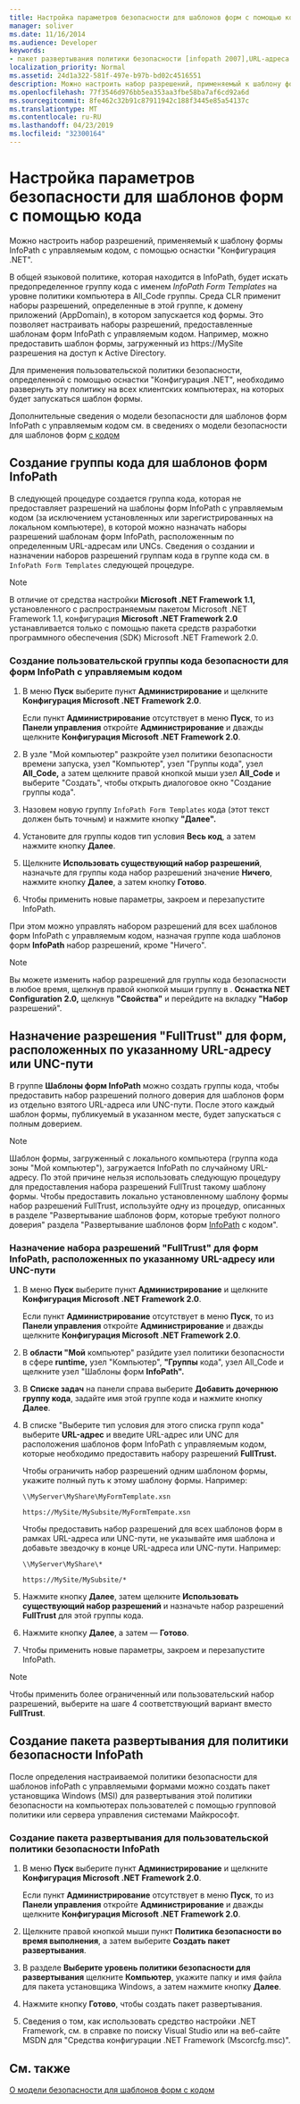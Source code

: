 ```yaml
---
title: Настройка параметров безопасности для шаблонов форм с помощью кода
manager: soliver
ms.date: 11/16/2014
ms.audience: Developer
keywords:
- пакет развертывания политики безопасности [infopath 2007],URL-адреса [InfoPath 2007], назначение FullTrust,code access security [InfoPath 2007],UNCs [InfoPath 2007], assigning FullTrust,CAS [InfoPath 2007],security [InfoPath 2007], configuring,code groups [InfoPath 2007],FullTrust [InfoPath 2007], assigning to UNCs,FullTrust [InfoPath 2007], assigning to URLs
localization_priority: Normal
ms.assetid: 24d1a322-581f-497e-b97b-bd02c4516551
description: Можно настроить набор разрешений, применяемый к шаблону формы InfoPath с управляемым кодом, с помощью оснастки "Конфигурация .NET".
ms.openlocfilehash: 77f3546d976bb5ea353aa3fbe58ba7af6cd92a6d
ms.sourcegitcommit: 8fe462c32b91c87911942c188f3445e85a54137c
ms.translationtype: MT
ms.contentlocale: ru-RU
ms.lasthandoff: 04/23/2019
ms.locfileid: "32300164"
---
```

# <a name="configure-security-settings-for-form-templates-with-code"></a>Настройка параметров безопасности для шаблонов форм с помощью кода

Можно настроить набор разрешений, применяемый к шаблону формы InfoPath с управляемым кодом, с помощью оснастки "Конфигурация .NET".
  
В общей языковой политике, которая находится в InfoPath, будет искать предопределенное группу кода с именем  *InfoPath Form Templates*  на уровне политики компьютера в All_Code группы. Среда CLR применит наборы разрешений, определенные в этой группе, к домену приложений (AppDomain), в котором запускается код формы. Это позволяет настраивать наборы разрешений, предоставленные шаблонам форм InfoPath с управляемым кодом. Например, можно предоставить шаблон формы, загруженный из https://MySite разрешения на доступ к Active Directory. 
  
Для применения пользовательской политики безопасности, определенной с помощью оснастки "Конфигурация .NET", необходимо развернуть эту политику на всех клиентских компьютерах, на которых будет запускаться шаблон формы.
  
Дополнительные сведения о модели безопасности для шаблонов форм InfoPath с управляемым кодом см. в сведениях о модели безопасности для шаблонов форм [с кодом](about-the-security-model-for-form-templates-with-code.md)
  
## <a name="creating-a-code-group-for-infopath-form-templates"></a>Создание группы кода для шаблонов форм InfoPath

В следующей процедуре создается группа кода, которая не предоставляет разрешений на шаблоны форм InfoPath с управляемым кодом (за исключением установленных или зарегистрированных на локальном компьютере), в которой можно назначать наборы разрешений шаблонам форм InfoPath, расположенным по определенным URL-адресам или UNCs. Сведения о создании и назначении наборов разрешений группам кода в группе кода см. в  `InfoPath Form Templates` следующей процедуре. 
  
> [!NOTE]
> В отличие от средства настройки **Microsoft .NET Framework 1.1,** установленного с распространяемым пакетом Microsoft .NET Framework 1.1, конфигурация **Microsoft .NET Framework 2.0** устанавливается только с помощью пакета средств разработки программного обеспечения (SDK) Microsoft .NET Framework 2.0. 
  
### <a name="to-create-a-custom-security-code-group-for-infopath-managed-code-forms"></a>Создание пользовательской группы кода безопасности для форм InfoPath с управляемым кодом

1. В меню **Пуск** выберите пункт **Администрирование** и щелкните **Конфигурация Microsoft .NET Framework 2.0**.
    
    Если пункт **Администрирование** отсутствует в меню **Пуск**, то из **Панели управления** откройте **Администрирование** и дважды щелкните **Конфигурация Microsoft .NET Framework 2.0**.
    
2. В узле "Мой компьютер" разкройте узел политики безопасности времени запуска, узел "Компьютер", узел "Группы кода", узел  **All_Code,** а затем щелкните правой кнопкой мыши узел **All_Code** и выберите "Создать", чтобы открыть диалоговое окно "Создание группы кода".     
    
3. Назовем новую группу `InfoPath Form Templates` кода (этот текст должен быть точным) и нажмите кнопку **"Далее".**
    
4. Установите для группы кодов тип условия **Весь код**, а затем нажмите кнопку **Далее**.
    
5. Щелкните **Использовать существующий набор разрешений**, назначьте для группы кода набор разрешений значение **Ничего**, нажмите кнопку **Далее**, а затем кнопку **Готово**.
    
6. Чтобы применить новые параметры, закроем и перезапустите InfoPath.
    
При этом можно управлять набором разрешений для всех шаблонов форм InfoPath с  управляемым кодом, назначая группе кода шаблонов форм **InfoPath** набор разрешений, кроме "Ничего". 
> [!NOTE]
> Вы можете изменить набор разрешений для группы кода безопасности в любое время, щелкнув правой кнопкой мыши группу в . **Оснастка NET Configuration 2.0,** щелкнув **"Свойства"** и перейдите на вкладку **"Набор** разрешений". 
  
## <a name="assigning-fulltrust-to-forms-at-a-specific-url-or-unc"></a>Назначение разрешения "FullTrust" для форм, расположенных по указанному URL-адресу или UNC-пути

В группе **Шаблоны форм InfoPath** можно создать группы кода, чтобы предоставить набор разрешений полного доверия для шаблонов форм из отдельно взятого URL-адреса или UNC-пути. После этого каждый шаблон формы, публикуемый в указанном месте, будет запускаться с полным доверием. 
  
> [!NOTE]
> Шаблон формы, загруженный с локального компьютера (группа кода зоны "Мой компьютер"), загружается InfoPath по случайному URL-адресу. По этой причине нельзя использовать следующую процедуру для предоставления набора разрешений FullTrust такому шаблону формы. Чтобы предоставить локально установленному шаблону формы набор разрешений FullTrust, используйте одну из процедур, описанных в разделе "Развертывание шаблонов форм, которые требуют полного доверия" раздела "Развертывание шаблонов форм [InfoPath](how-to-deploy-infopath-form-templates-with-code.md) с кодом". 
  
### <a name="to-assign-fulltrust-to-infopath-forms-at-a-specific-url-or-unc-location"></a>Назначение набора разрешений "FullTrust" для форм InfoPath, расположенных по указанному URL-адресу или UNC-пути

1. В меню **Пуск** выберите пункт **Администрирование** и щелкните **Конфигурация Microsoft .NET Framework 2.0**.
    
    Если пункт **Администрирование** отсутствует в меню **Пуск**, то из **Панели управления** откройте **Администрирование** и дважды щелкните **Конфигурация Microsoft .NET Framework 2.0**.
    
2. В **области "Мой** компьютер" разйдите  узел политики безопасности в сфере **runtime,** узел "Компьютер",  **"Группы** кода", узел All_Code и щелкните узел "Шаблоны форм **InfoPath".** 
    
3. В **Списке задач** на панели справа выберите **Добавить дочернюю группу кода**, задайте имя этой группе кода и нажмите кнопку **Далее**.
    
4. В  списке "Выберите тип условия для этого списка групп кода" выберите **URL-адрес** и введите URL-адрес или UNC для расположения шаблонов форм InfoPath с управляемым кодом, которые необходимо предоставить набору разрешений **FullTrust.** 
    
    Чтобы ограничить набор разрешений одним шаблоном формы, укажите полный путь к этому шаблону формы. Например:
    
     `\\MyServer\MyShare\MyFormTemplate.xsn`
    
     `https://MySite/MySubsite/MyFormTempate.xsn`
    
    Чтобы предоставить набор разрешений для всех шаблонов форм в рамках URL-адреса или UNC-пути, не указывайте имя шаблона и добавьте звездочку в конце URL-адреса или UNC-пути. Например:
    
     `\\MyServer\MyShare\*`
    
     `https://MySite/MySubsite/*`
    
5. Нажмите кнопку **Далее**, затем щелкните **Использовать существующий набор разрешений** и назначьте набор разрешений **FullTrust** для этой группы кода. 
    
6. Нажмите кнопку **Далее**, а затем — **Готово**.
    
7. Чтобы применить новые параметры, закроем и перезапустите InfoPath.
    
> [!NOTE]
> Чтобы применить более ограниченный или пользовательский набор разрешений, выберите на шаге 4 соответствующий вариант вместо **FullTrust**. 
  
## <a name="creating-a-deployment-package-for-infopath-security-policy"></a>Создание пакета развертывания для политики безопасности InfoPath

После определения настраиваемой политики безопасности для шаблонов infoPath с управляемыми формами можно создать пакет установщика Windows (MSI) для развертывания этой политики безопасности на компьютерах пользователей с помощью групповой политики или сервера управления системами Майкрософт.
  
### <a name="to-create-a-deployment-package-for-custom-infopath-security-policy"></a>Создание пакета развертывания для пользовательской политики безопасности InfoPath

1. В меню **Пуск** выберите пункт **Администрирование** и щелкните **Конфигурация Microsoft .NET Framework 2.0**.
    
    Если пункт **Администрирование** отсутствует в меню **Пуск**, то из **Панели управления** откройте **Администрирование** и дважды щелкните **Конфигурация Microsoft .NET Framework 2.0**.
    
2. Щелкните правой кнопкой мыши пункт **Политика безопасности во время выполнения**, а затем выберите **Создать пакет развертывания**.
    
3. В разделе **Выберите уровень политики безопасности для развертывания** щелкните **Компьютер**, укажите папку и имя файла для пакета установщика Windows, а затем нажмите кнопку **Далее**.
    
4. Нажмите кнопку **Готово**, чтобы создать пакет развертывания. 
    
5. Сведения о том, как использовать средство настройки .NET Framework, см. в справке по поиску Visual Studio или на веб-сайте MSDN для "Средства конфигурации .NET Framework (Mscorcfg.msc)".
    
## <a name="see-also"></a>См. также



[О модели безопасности для шаблонов форм с кодом](about-the-security-model-for-form-templates-with-code.md)

